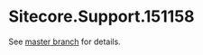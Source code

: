 # Sitecore.Support.151158

See [master branch](https://github.com/sitecoresupport/Sitecore.Support.151158) for details.